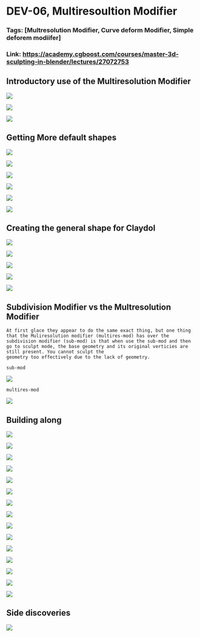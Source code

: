 # DEV-06, Multiresoultion Modifier
### Tags: [Multresolution Modifier, Curve deform Modifier, Simple deforem modiifer]
### Link: https://academy.cgboost.com/courses/master-3d-sculpting-in-blender/lectures/27072753


## Introductory use of the Multiresolution Modifier

![](../images/DEV-06/DEV-06-A1.png)

![](../images/DEV-06/DEV-06-A3.png)

![](../images/DEV-06/DEV-06-A2.png)

## Getting More default shapes

![](../images/DEV-06/DEV-06-B1.png)

![](../images/DEV-06/DEV-06-B2.png)

![](../images/DEV-06/DEV-06-B3.png)

![](../images/DEV-06/DEV-06-B4.png)

![](../images/DEV-06/DEV-06-B5.png)

![](../images/DEV-06/DEV-06-B6.png)

## Creating the general shape for Claydol

![](../images/DEV-06/DEV-06-C1.png)

![](../images/DEV-06/DEV-06-C2.png)

![](../images/DEV-06/DEV-06-C3.png)

![](../images/DEV-06/DEV-06-C4.png)

![](../images/DEV-06/DEV-06-C5.png)

## Subdivision Modifier vs the Multresolution Modifier

    At first glace they appear to do the same exact thing, but one thing that the Muliresolution modifier (multires-mod) has over the subdivision modifier (sub-mod) is that when use the sub-mod and then go to sculpt mode, the base geometry and its original verticies are still present. You cannot sculpt the
    geometry too effectively due to the lack of geometry.

    sub-mod

![](../images/DEV-06/DEV-06-D1.png)

    multires-mod

![](../images/DEV-06/DEV-06-D2.png)

## Building along

![](../images/DEV-06/DEV-06-E1.png)

![](../images/DEV-06/DEV-06-E2.png)

![](../images/DEV-06/DEV-06-E3.png)

![](../images/DEV-06/DEV-06-E4.png)

![](../images/DEV-06/DEV-06-E5.png)

![](../images/DEV-06/DEV-06-E6.png)

![](../images/DEV-06/DEV-06-E7.png)

![](../images/DEV-06/DEV-06-E8.png)

![](../images/DEV-06/DEV-06-E9.png)

![](../images/DEV-06/DEV-06-E10.png)

![](../images/DEV-06/DEV-06-E11.png)

![](../images/DEV-06/DEV-06-E12.png)

![](../images/DEV-06/DEV-06-E13.png)

![](../images/DEV-06/DEV-06-E14.png)

![](../images/DEV-06/DEV-06-E15.png)

## Side discoveries

![](../images/DEV-06/DEV-06-F1.png)

